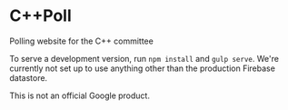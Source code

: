 # C++Poll
Polling website for the C++ committee

To serve a development version, run `npm install` and `gulp serve`. We're
currently not set up to use anything other than the production Firebase
datastore.

This is not an official Google product.
